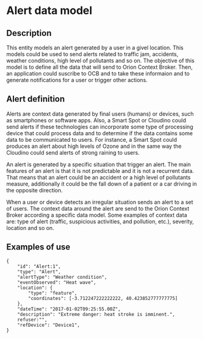 # Alert data model

## Description
This entity models an alert generated by a user in a givel location. This models could be used to send alerts related to traffic jam, accidents, weather conditions, high level of pollutants and so on. 
The objective of this model is to define all the data that will send to Orion Context Broker. Then, an application could suscribe to OCB and to take these informaion and to generate notifications for a user or trigger other actions.


## Alert definition
Alerts are context data generated by final users (humans) or devices, such as smartphones or software apps. Also, a Smart Spot or Cloudino could send alerts if these technologies can incorporate some type of processing device that could process data and to  determine if the data contains some data to be communicated to users. For instance, a Smart Spot could produces an alert about high levels of Ozone and in the same way the Cloudino could send alerts of strong raining to users. 

An alert is generated by a specific situation that trigger an alert. The main features of an alert is that it is not predictable and it is not a recurrent data. That means that an alert could be an accident or a high level of pollutants measure, additionally it could be the fall down of a patient or a car driving in the opposite direction.

When a user or device detects an irregular situation sends an alert to a set of users. The context data around the alert are send to the Orion Context Broker according a specific data model. Some examples of context data are: type of alert (traffic, suspicious activities, and pollution, etc.), severity, location and so on. 


## Examples of use
	
	{
		"id": "Alert:1",
		"type": "Alert",
		"alertType": "Weather condition",
		"eventObserved": "Heat wave",
		"location": {
			"type": "feature",
			"coordinates": [-3.712247222222222, 40.423852777777775]
		},
		"dateTime": "2017-01-02T09:25:55.00Z",
		"description": "Extreme danger: heat stroke is imminent.",
		refuser:"",
		"refDevice": "Device1",
	}  

